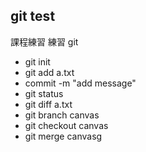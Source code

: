 ## git test

課程練習
練習 git

- git init
- git add a.txt
- commit -m "add message"
- git status
- git diff a.txt
- git branch canvas
- git checkout canvas
- git merge canvasg